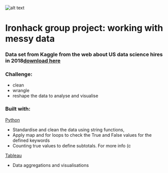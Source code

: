 ![alt text](https://github.com/newgala/IronAngela/blob/main/logo-ironhack-blue.png)
# Ironhack group project: working with messy data
### Data set from Kaggle from the web about US data science hires in 2018[download here](https://www.kaggle.com/sl6149/data-scientist-job-market-in-the-us?select=alldata.csv)
### Challenge:
* clean
* wrangle 
* reshape the data to analyse and visualise
### Built with:
 [Python](https://www.python.org/)
* Standardise and clean the data using string functions,
* Apply map and for loops to check the True and False values for the defined keywords
* Counting true values to define subtotals.
For more info (c

[Tableau](https://www.tableau.com/)
* Data aggregations and visualisations 

